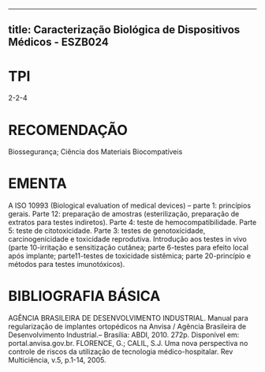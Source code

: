 
---
title: Caracterização Biológica de Dispositivos Médicos - ESZB024 
---

# TPI

2-2-4

# RECOMENDAÇÃO

Biossegurança; Ciência dos Materiais Biocompatíveis

# EMENTA

A ISO 10993 (Biological evaluation of medical devices) – parte 1: princípios gerais. Parte 12: preparação de amostras (esterilização, preparação de extratos para testes indiretos). Parte 4: teste de hemocompatibilidade. Parte 5: teste de citotoxicidade. Parte 3: testes de genotoxicidade, carcinogenicidade e toxicidade reprodutiva. Introdução aos testes in vivo (parte 10-irritação e sensitização cutânea; parte 6-testes para efeito local após implante; parte11-testes de toxicidade sistêmica; parte 20-princípio e métodos para testes imunotóxicos).

# BIBLIOGRAFIA BÁSICA

AGÊNCIA BRASILEIRA DE DESENVOLVIMENTO INDUSTRIAL. Manual para regularização de implantes ortopédicos na Anvisa / Agência Brasileira de Desenvolvimento Industrial.– Brasília: ABDI, 2010. 272p. Disponível em: portal.anvisa.gov.br.
FLORENCE, G.; CALIL, S.J. Uma nova perspectiva no controle de riscos da utilização de tecnologia médico-hospitalar. Rev Multiciência, v.5, p.1-14, 2005.
        